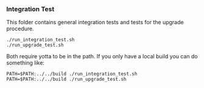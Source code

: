 ### Integration Test
This folder contains general integration tests and tests for the upgrade procedure. 

```
./run_integration_test.sh
./run_upgrade_test.sh
```

Both require yotta to be in the path. If you only have a local build you can do something like:

```
PATH=$PATH:../../build ./run_integration_test.sh
PATH=$PATH:../../build ./run_upgrade_test.sh
```
